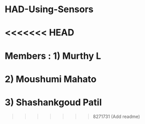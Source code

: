 # HAD-Using-Sensors
<<<<<<< HEAD
=======
# Members : 1) Murthy L
#           2) Moushumi Mahato
#           3) Shashankgoud Patil

>>>>>>> 8271731 (Add readme)
